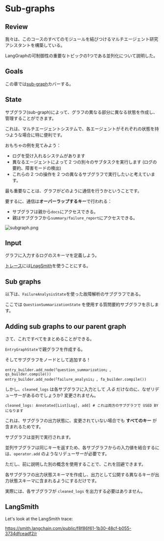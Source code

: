 # Sub-graphs

## Review

我々は、このコースのすべてのモジュールを結びつけるマルチエージェント研究アシスタントを構築している。

LangGraphの可制御性の重要なトピックの1つである並列化について説明した。

## Goals

この章では[sub-graph](https://langchain-ai.github.io/langgraph/how-tos/subgraph/#simple-example)カバーする。

## State

サブグラフ(sub-graph)によって、グラフの異なる部分に異なる状態を作成し、管理することができます。

これは、マルチエージェントシステムで、各エージェントがそれぞれの状態を持つような場合に特に便利です。

おもちゃの例を見てみよう：

* ログを受け入れるシステムがあります
* 異なるエージェントによって 2 つの別々のサブタスクを実行します (ログの要約、障害モードの検出)
* これらの 2 つの操作を 2 つの異なるサブグラフで実行したいと考えています。

最も重要なことは、グラフがどのように通信を行うかということです。

要するに、通信は**オーバーラップするキー**で行われる： 

* サブグラフは親から`docs`にアクセスできる。
* 親はサブグラフから`summary/failure_report`にアクセスできる。

![subgraph.png](https://cdn.prod.website-files.com/65b8cd72835ceeacd4449a53/66dbb1abf89f2d847ee6f1ff_sub-graph1.png)

## Input

グラフに入力するログのスキーマを定義しよう。

[トレース](https://docs.smith.langchain.com/concepts/tracing)には[LnagSmith](https://docs.smith.langchain.com/)を使うことにする。

## Sub graphs

以下は、`FailureAnalysisState`を使った故障解析のサブグラフである。

ここでは `QuestionSummarizationState` を使用する質問要約サブグラフを示します。

## Adding sub graphs to our parent graph

さて、これですべてをまとめることができる。

`EntryGraphState`で親グラフを作成する。

そしてサブグラフをノードとして追加する！

```
entry_builder.add_node(「question_summarization」, qs_builder.compile())
entry_builder.add_node(「failure_analysis」, fa_builder.compile())
```

しかし、`cleaned_logs` は各サブグラフに入力として *入る* だけなのに、なぜリデューサーがあるのでしょうか? 変更されません。

```
cleaned_logs: Annotated[List[Log], add] # これは両方のサブグラフで USED BY になります
```

これは、サブグラフの出力状態に、変更されていない場合でも **すべてのキー** が含まれるためです。

サブグラフは並列で実行されます。

並列サブグラフは同じキーを返すため、各サブグラフからの入力値を結合するには、`operator.add` のようなリデューサーが必要です。

ただし、前に説明した別の概念を使用することで、これを回避できます。

各サブグラフの出力状態スキーマを作成し、出力として公開する異なるキーが出力状態スキーマに含まれるようにするだけです。

実際には、各サブグラフが `cleaned_logs` を出力する必要はありません。

## LangSmith

Let's look at the LangSmith trace:

https://smith.langchain.com/public/f8f86f61-1b30-48cf-b055-3734dfceadf2/r